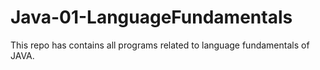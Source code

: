 # Java-01-LanguageFundamentals
This repo has contains all programs related to language fundamentals of JAVA.
